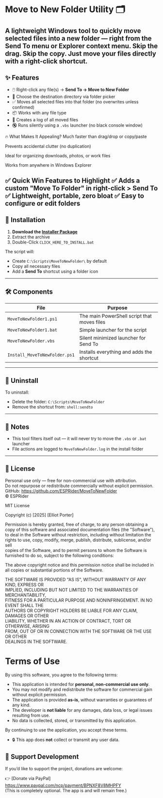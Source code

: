 # Move to New Folder Utility 🗂️

A lightweight Windows tool to quickly move selected files into a new folder — right from the **Send To** menu or Explorer context menu.
Skip the drag. Skip the copy. Just move your files directly with a right-click shortcut.
---

## ✨ Features

- 🖱️ Right-click any file(s) → **Send To → Move to New Folder**
- 📁 Choose the destination directory via folder picker
- ✅ Moves all selected files into that folder (no overwrites unless confirmed)
- 📦 Works with any file type
- 🧾 Creates a log of all moved files
- 🔇 Runs silently using a `.vbs` launcher (no black console window)


🔥 What Makes It Appealing?
Much faster than drag/drop or copy/paste

Prevents accidental clutter (no duplication)

Ideal for organizing downloads, photos, or work files

Works from anywhere in Windows Explorer

✅ Quick Win Features to Highlight
✅ Adds a custom "Move To Folder" in right-click > Send To
✅ Lightweight, portable, zero bloat
✅ Easy to configure or edit folders
---

## 📂 Installation

1. **Download the [Installer Package](https://github.com/ESPRider/MoveToNewFolder/archive/refs/heads/main.zip)**  
2. Extract the archive
3. Double-Click `CLICK_HERE_TO_INSTALL.bat` 

The script will:
- Create `C:\Scripts\MoveToNewFolder\` by default
- Copy all necessary files
- Add a **Send To** shortcut using a folder icon


---

## 🛠 Components

| File                         | Purpose                                     |
|-----------------------------|---------------------------------------------|
| `MoveToNewFolder1.ps1`      | The main PowerShell script that moves files |
| `MoveToNewFolder1.bat`      | Simple launcher for the script              |
| `MoveToNewFolder.vbs`       | Silent minimized launcher for Send To       |
| `Install_MoveToNewFolder.ps1` | Installs everything and adds the shortcut  |

---

## 🧹 Uninstall

To uninstall:
- Delete the folder: `C:\Scripts\MoveToNewFolder`
- Remove the shortcut from: `shell:sendto`

---

## 🧠 Notes

- This tool filters itself out — it will never try to move the `.vbs` or `.bat` launcher
- File actions are logged to `MoveToNewFolder.log` in the install folder

---

## 📄 License

Personal use only — free for non-commercial use with attribution.  
Do not repurpose or redistribute commercially without explicit permission.  
GitHub: https://github.com/ESPRider/MoveToNewFolder  
© ESPRider

MIT License

Copyright (c) [2025] [Elliot Porter]

Permission is hereby granted, free of charge, to any person obtaining a copy
of this software and associated documentation files (the "Software"), to deal
in the Software without restriction, including without limitation the rights
to use, copy, modify, merge, publish, distribute, sublicense, and/or sell   
copies of the Software, and to permit persons to whom the Software is        
furnished to do so, subject to the following conditions:                     

The above copyright notice and this permission notice shall be included in   
all copies or substantial portions of the Software.                          

THE SOFTWARE IS PROVIDED "AS IS", WITHOUT WARRANTY OF ANY KIND, EXPRESS OR   
IMPLIED, INCLUDING BUT NOT LIMITED TO THE WARRANTIES OF MERCHANTABILITY,     
FITNESS FOR A PARTICULAR PURPOSE AND NONINFRINGEMENT. IN NO EVENT SHALL THE  
AUTHORS OR COPYRIGHT HOLDERS BE LIABLE FOR ANY CLAIM, DAMAGES OR OTHER      
LIABILITY, WHETHER IN AN ACTION OF CONTRACT, TORT OR OTHERWISE, ARISING     
FROM, OUT OF OR IN CONNECTION WITH THE SOFTWARE OR THE USE OR OTHER         
DEALINGS IN THE SOFTWARE. 

# Terms of Use

By using this software, you agree to the following terms:

- This application is intended for **personal, non-commercial use only**.
- You may not modify and redistribute the software for commercial gain without explicit permission.
- The application is provided **as-is**, without warranties or guarantees of any kind.
- The developer is **not liable** for any damages, data loss, or legal issues resulting from use.
- No data is collected, stored, or transmitted by this application.

By continuing to use the application, you accept these terms.

- 🔒 This app does **not** collect or transmit any user data.

## 💖 Support Development

If you’d like to support the project, donations are welcome:

👉 [Donate via PayPal] https://www.paypal.com/ncp/payment/BPNXF8V8MHPFY  
(This is completely optional. The app is and will remain free.)
